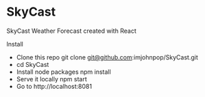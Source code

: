 # SkyCast
SkyCast Weather Forecast created with React

Install

- Clone this repo git clone git@github.com:imjohnpop/SkyCast.git
- cd SkyCast
- Install node packages npm install
- Serve it locally npm start
- Go to http://localhost:8081
